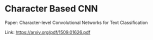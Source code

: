 # Character Based CNN

Paper: Character-level Convolutional Networks for Text Classification

Link: https://arxiv.org/pdf/1509.01626.pdf
